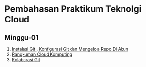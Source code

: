 # Pembahasan Praktikum Teknolgi Cloud
## Minggu-01

1.  [Instalasi Git , Konfigurasi Git dan Mengelola Repo Di Akun](https://github.com/Nurimamasbait/tekn-cloud-computing/blob/938f3ae90e487e9a236a3f4dce2de711dc60458e/minggu-01/git-single.md)
2.  [Rangkuman Cloud Komputing](https://github.com/Nurimamasbait/tekn-cloud-computing/blob/77137fa1caa8bffa10688fb88ed913a67c8e4c46/minggu-01/rangkuman-cloud-computing.md)
3.  [Kolaborasi Git](https://github.com/Nurimamasbait/tekn-cloud-computing/blob/e932ae82ee847ba71b418c21d17f9937aaafa2e9/minggu-01/git-kolaborasi.md)

